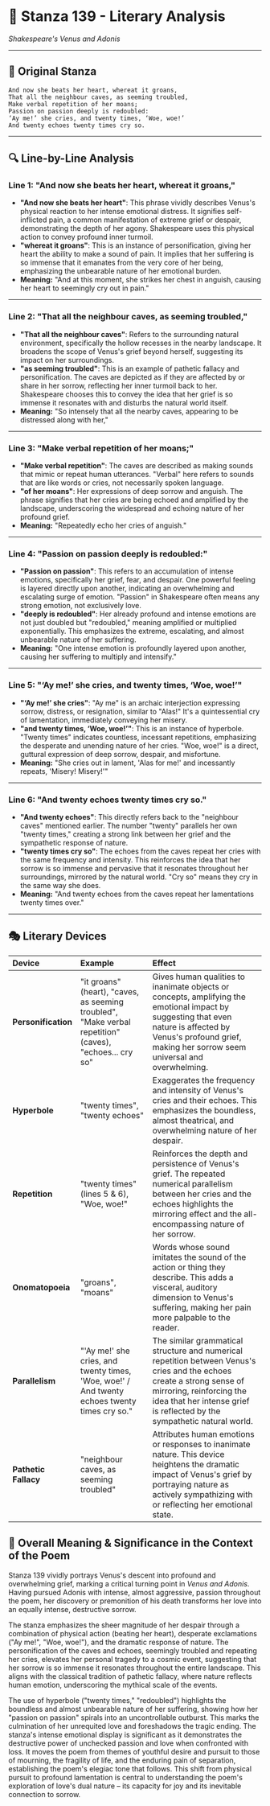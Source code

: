 # 🌹 Stanza 139 - Literary Analysis
*Shakespeare's Venus and Adonis*

---

## 📖 Original Stanza
```
And now she beats her heart, whereat it groans,
That all the neighbour caves, as seeming troubled,
Make verbal repetition of her moans;
Passion on passion deeply is redoubled:     
‘Ay me!’ she cries, and twenty times, ‘Woe, woe!’
And twenty echoes twenty times cry so.
```

---

## 🔍 Line-by-Line Analysis

### Line 1: "And now she beats her heart, whereat it groans,"
*   **"And now she beats her heart"**: This phrase vividly describes Venus's physical reaction to her intense emotional distress. It signifies self-inflicted pain, a common manifestation of extreme grief or despair, demonstrating the depth of her agony. Shakespeare uses this physical action to convey profound inner turmoil.
*   **"whereat it groans"**: This is an instance of personification, giving her heart the ability to make a sound of pain. It implies that her suffering is so immense that it emanates from the very core of her being, emphasizing the unbearable nature of her emotional burden.
*   **Meaning:** "And at this moment, she strikes her chest in anguish, causing her heart to seemingly cry out in pain."
---
### Line 2: "That all the neighbour caves, as seeming troubled,"
*   **"That all the neighbour caves"**: Refers to the surrounding natural environment, specifically the hollow recesses in the nearby landscape. It broadens the scope of Venus's grief beyond herself, suggesting its impact on her surroundings.
*   **"as seeming troubled"**: This is an example of pathetic fallacy and personification. The caves are depicted as if they are affected by or share in her sorrow, reflecting her inner turmoil back to her. Shakespeare chooses this to convey the idea that her grief is so immense it resonates with and disturbs the natural world itself.
*   **Meaning:** "So intensely that all the nearby caves, appearing to be distressed along with her,"
---
### Line 3: "Make verbal repetition of her moans;"
*   **"Make verbal repetition"**: The caves are described as making sounds that mimic or repeat human utterances. "Verbal" here refers to sounds that are like words or cries, not necessarily spoken language.
*   **"of her moans"**: Her expressions of deep sorrow and anguish. The phrase signifies that her cries are being echoed and amplified by the landscape, underscoring the widespread and echoing nature of her profound grief.
*   **Meaning:** "Repeatedly echo her cries of anguish."
---
### Line 4: "Passion on passion deeply is redoubled:"
*   **"Passion on passion"**: This refers to an accumulation of intense emotions, specifically her grief, fear, and despair. One powerful feeling is layered directly upon another, indicating an overwhelming and escalating surge of emotion. "Passion" in Shakespeare often means any strong emotion, not exclusively love.
*   **"deeply is redoubled"**: Her already profound and intense emotions are not just doubled but "redoubled," meaning amplified or multiplied exponentially. This emphasizes the extreme, escalating, and almost unbearable nature of her suffering.
*   **Meaning:** "One intense emotion is profoundly layered upon another, causing her suffering to multiply and intensify."
---
### Line 5: "‘Ay me!’ she cries, and twenty times, ‘Woe, woe!’"
*   **"‘Ay me!’ she cries"**: "Ay me" is an archaic interjection expressing sorrow, distress, or resignation, similar to "Alas!" It's a quintessential cry of lamentation, immediately conveying her misery.
*   **"and twenty times, ‘Woe, woe!’"**: This is an instance of hyperbole. "Twenty times" indicates countless, incessant repetitions, emphasizing the desperate and unending nature of her cries. "Woe, woe!" is a direct, guttural expression of deep sorrow, despair, and misfortune.
*   **Meaning:** "She cries out in lament, 'Alas for me!' and incessantly repeats, 'Misery! Misery!'"
---
### Line 6: "And twenty echoes twenty times cry so."
*   **"And twenty echoes"**: This directly refers back to the "neighbour caves" mentioned earlier. The number "twenty" parallels her own "twenty times," creating a strong link between her grief and the sympathetic response of nature.
*   **"twenty times cry so"**: The echoes from the caves repeat her cries with the same frequency and intensity. This reinforces the idea that her sorrow is so immense and pervasive that it resonates throughout her surroundings, mirrored by the natural world. "Cry so" means they cry in the same way she does.
*   **Meaning:** "And twenty echoes from the caves repeat her lamentations twenty times over."
---

## 🎭 Literary Devices

| Device           | Example                                       | Effect                                                                                                                                                                                                                                                                      |
| :--------------- | :-------------------------------------------- | :---------------------------------------------------------------------------------------------------------------------------------------------------------------------------------------------------------------------------------------------------------- |
| **Personification** | "it groans" (heart), "caves, as seeming troubled", "Make verbal repetition" (caves), "echoes... cry so" | Gives human qualities to inanimate objects or concepts, amplifying the emotional impact by suggesting that even nature is affected by Venus's profound grief, making her sorrow seem universal and overwhelming.                                                                       |
| **Hyperbole**    | "twenty times", "twenty echoes"               | Exaggerates the frequency and intensity of Venus's cries and their echoes. This emphasizes the boundless, almost theatrical, and overwhelming nature of her despair.                                                                                             |
| **Repetition**   | "twenty times" (lines 5 & 6), "Woe, woe!"     | Reinforces the depth and persistence of Venus's grief. The repeated numerical parallelism between her cries and the echoes highlights the mirroring effect and the all-encompassing nature of her sorrow.                                                               |
| **Onomatopoeia** | "groans", "moans"                             | Words whose sound imitates the sound of the action or thing they describe. This adds a visceral, auditory dimension to Venus's suffering, making her pain more palpable to the reader.                                                                           |
| **Parallelism**  | "'Ay me!' she cries, and twenty times, 'Woe, woe!' / And twenty echoes twenty times cry so." | The similar grammatical structure and numerical repetition between Venus's cries and the echoes create a strong sense of mirroring, reinforcing the idea that her intense grief is reflected by the sympathetic natural world.                                            |
| **Pathetic Fallacy** | "neighbour caves, as seeming troubled"      | Attributes human emotions or responses to inanimate nature. This device heightens the dramatic impact of Venus's grief by portraying nature as actively sympathizing with or reflecting her emotional state.                                                      |

## 🎯 Overall Meaning & Significance in the Context of the Poem

Stanza 139 vividly portrays Venus's descent into profound and overwhelming grief, marking a critical turning point in *Venus and Adonis*. Having pursued Adonis with intense, almost aggressive, passion throughout the poem, her discovery or premonition of his death transforms her love into an equally intense, destructive sorrow.

The stanza emphasizes the sheer magnitude of her despair through a combination of physical action (beating her heart), desperate exclamations ("Ay me!", "Woe, woe!"), and the dramatic response of nature. The personification of the caves and echoes, seemingly troubled and repeating her cries, elevates her personal tragedy to a cosmic event, suggesting that her sorrow is so immense it resonates throughout the entire landscape. This aligns with the classical tradition of pathetic fallacy, where nature reflects human emotion, underscoring the mythical scale of the events.

The use of hyperbole ("twenty times," "redoubled") highlights the boundless and almost unbearable nature of her suffering, showing how her "passion on passion" spirals into an uncontrollable outburst. This marks the culmination of her unrequited love and foreshadows the tragic ending. The stanza's intense emotional display is significant as it demonstrates the destructive power of unchecked passion and love when confronted with loss. It moves the poem from themes of youthful desire and pursuit to those of mourning, the fragility of life, and the enduring pain of separation, establishing the poem's elegiac tone that follows. This shift from physical pursuit to profound lamentation is central to understanding the poem's exploration of love's dual nature – its capacity for joy and its inevitable connection to sorrow.
